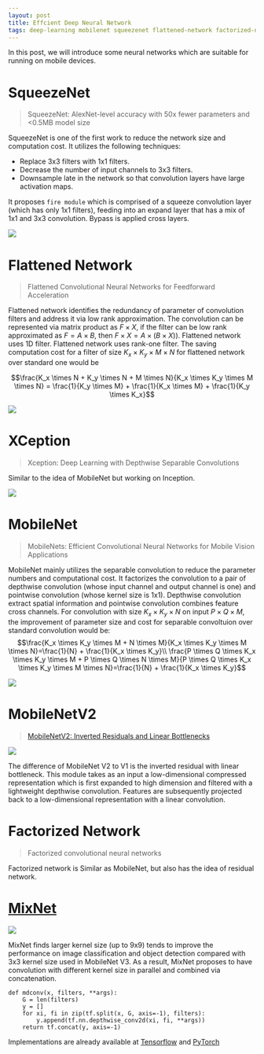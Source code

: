 ```yaml
---
layout: post
title: Effcient Deep Neural Network
tags: deep-learning mobilenet squeezenet flattened-network factorized-network xception-network mixnet
---
```


In this post, we will introduce some neural networks which are suitable for running on mobile devices.

# SqueezeNet

> SqueezeNet: AlexNet-level accuracy with 50x fewer parameters and <0.5MB model size

SqueezeNet is one of the first work to reduce the network size and computation cost. It utilizes the following techniques:
- Replace 3x3 filters with 1x1 filters.
- Decrease the number of input channels to 3x3 filters.
- Downsample late in the network so that convolution layers have large activation maps.

It proposes `fire module` which is comprised of a squeeze convolution layer (which has only 1x1 filters), feeding into an expand layer that has a mix of 1x1 and 3x3 convolution. Bypass is applied cross layers.

![](https://cdn-images-1.medium.com/max/1600/1*xji5NAhX6m3Nk7BmR_9GFw.png)

# Flattened Network

> Flattened Convolutional Neural Networks for Feedforward Acceleration

Flattened network identifies the redundancy of parameter of convolution filters and address it via low rank approximation. The convolution can be represented via matrix product as $F \times X$, if the filter can be low rank approximated as $F = A \times B$, then $F \times X = A \times (B \times X))$. Flattened network uses 1D filter. Flattened network uses rank-one filter. The saving computation cost for a filter of size $K_x \times K_y \times M \times N$ for flattened network over standard one would be

$$\frac{K_x \times N + K_y \times N + M \times N}{K_x \times K_y \times M \times N} = \frac{1}{K_y \times M} + \frac{1}{K_x \times M} + \frac{1}{K_y \times K_x}$$

![](https://ai2-s2-public.s3.amazonaws.com/figures/2017-08-08/aaedce40b1f83d2156c603b2702c63ee7864c3a6/4-Figure2-1.png)

# XCeption

> Xception: Deep Learning with Depthwise Separable Convolutions

Similar to the idea of MobileNet but working on Inception.

![](https://cdn-images-1.medium.com/max/1600/1*SRBSbojkg48DTUMcP5VVHg.jpeg)

# MobileNet

> MobileNets: Efficient Convolutional Neural Networks for Mobile Vision Applications

MobileNet mainly utilizes the separable convolution to reduce the parameter numbers and computational cost. It factorizes the convolution to a pair of depthwise convolution (whose input channel and output channel is one) and pointwise convolution (whose kernel size is 1x1). Depthwise convolution extract spatial information and pointwise convolution combines feature cross channels. For convolution with size $K_x \times K_y \times N$ on input $P \times Q \times M$, the improvement of parameter size and cost for separable convoltuion over standard convolution would be:
$$\frac{K_x \times K_y \times M + N \times M}{K_x \times K_y \times M \times N}=\frac{1}{N} + \frac{1}{K_x \times K_y}\\ \frac{P \times Q \times K_x \times K_y \times M + P \times Q \times N \times M}{P \times Q \times K_x \times K_y \times M \times N}=\frac{1}{N} + \frac{1}{K_x \times K_y}$$

![](https://cdn-images-1.medium.com/max/1600/1*L97mX8J7dBNPtRwb5VwqUw.png)

# MobileNetV2

> [MobileNetV2: Inverted Residuals and Linear Bottlenecks](https://arxiv.org/pdf/1801.04381.pdf)

![](https://camo.githubusercontent.com/b5134a2b9100ca83833437ed61aa4325dbab322f/68747470733a2f2f6873746f2e6f72672f776562742f776c2f796f2f737a2f776c796f737a716e77733538697464346f6a743163717437736e672e706e67)

The difference of MobileNet V2 to V1 is the inverted residual with linear bottleneck. This module takes as an input a low-dimensional compressed representation which is first expanded to high dimension and filtered with a lightweight depthwise convolution. Features are subsequently projected back to a low-dimensional representation with a linear convolution.

# Factorized Network

> Factorized convolutional neural networks

Factorized network is Similar as MobileNet, but also has the idea of residual network.

# [MixNet](https://arxiv.org/abs/1907.09595)

![](https://mmbiz.qpic.cn/mmbiz_jpg/yNnalkXE7oW1eynFBETaFUuCYOIMtaVZubEoAXggyyy3iaZySRJWZoTCibERrjiaH2OP8uO2Y8WsO1bjicg6zHqJaQ/640?wx_fmt=jpeg&tp=webp&wxfrom=5&wx_lazy=1&wx_co=1)

MixNet finds larger kernel size (up to 9x9) tends to improve the performance on image classification and object detection compared with 3x3 kernel size used in MobileNet V3. As a result, MixNet proposes to have convolution with different kernel size in parallel and combined via concatenation.

```
def mdconv(x, filters, **args):
    G = len(filters)
    y = []
    for xi, fi in zip(tf.split(x, G, axis=-1), filters):
        y.append(tf.nn.depthwise_conv2d(xi, fi, **args))
    return tf.concat(y, axis=-1)
```

Implementations are already available at [Tensorflow](https://github.com/tensorflow/tpu/tree/master/models/official/mnasnet/mixnet) and [PyTorch](https://github.com/rwightman/pytorch-image-models)

